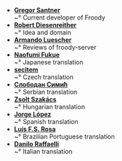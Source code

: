 <!--
This file contains references to people who contributed to the app.
If you helped by translating the app, please send a message on Crowdin.  
You can also send a mail to [gsantner AT mailbox DOT org](https://gsantner.github.io#contact) to get included.

Schema:  **[Name](Reference)**<br/>~° Text

Where:
  * Name: username, first/lastname
  * Reference: E-Mail, Webpage
  * Text: Information about / kind of contribution

  

## LIST OF CONTRIBUTORS
-->
* **[Gregor Santner](https://gsantner.github.io)**<br/>~° Current developer of Froody
* **[Robert Diesenreither](http://www.zero-emission.at/index.php)**<br/>~° Idea and domain
* **[Armando Luescher](https://noplanman.ch)**<br/>~° Reviews of froody-server
* **[Naofumi Fukue](https://github.com/naofum)**<br/>~° Japanese translation
* **[secitem](https://github.com/bezcitu)**<br/>~° Czech translation
* **[Слободан Симић](https://crowdin.com/profile/slsimic)**<br/>~° Serbian translation
* **[Zsolt Szakács](https://github.com/maxigaz)**<br/>~° Hungarian translation
* **[Jorge López](https://github.com/ToasterRaider)**<br/>~° Spanish translation
* **[Luís F.S. Rosa](https://github.com/luisfsr)**<br/>~° Brazilian Portuguese translation
* **[Danilo Raffaelli](https://crowdin.com/profile/Daraf)**<br/>~° Italian translation
